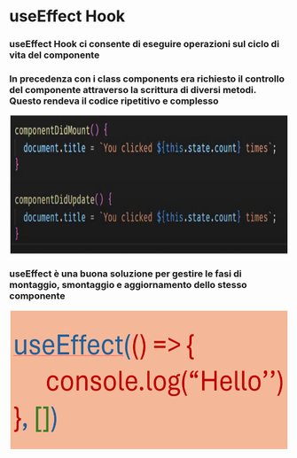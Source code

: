 # useEffect Hook

### useEffect Hook ci consente di eseguire operazioni sul ciclo di vita del componente 
### In precedenza con i class components era richiesto il controllo del componente attraverso la scrittura di diversi metodi. Questo rendeva il codice ripetitivo e complesso

<div align="center">
    <img src="src/assets/useEffect-1.png" alt="useEffect" width="500" height="250">
</div>

### useEffect è una buona soluzione per gestire le fasi di montaggio, smontaggio e aggiornamento dello stesso componente

<div align="center">
    <img src="src/assets/useEffect-2.png" alt="useEffect" width="500" height="250">
</div>
